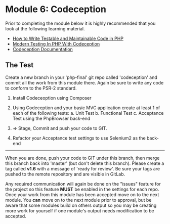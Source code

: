 # Module 6: Codeception

Prior to completing the module below it is highly recommended that you look at the following learning material.  

* [How to Write Testable and Maintainable Code in PHP](http://net.tutsplus.com/tutorials/php/how-to-write-testable-and-maintainable-code-in-php/)
* [Modern Testing In PHP With Codeception](https://tutsplus.com/course/modern-testing-in-php-with-codeception/)
* [Codeception Documentation](http://codeception.com/docs/01-Introduction)


## The Test


Create a new branch in your 'php-final' git repo called 'codeception' and commit all the work from this module there.  Again be sure to write any code to conform to the PSR-2 standard.

1.  Install Codeceoption using Composer
2.  Using Codeception and your basic MVC application create at least 1 of each of the following tests:
	a.  Unit Test
	b.  Functional Test
	c.  Acceptance Test using the PhpBrowser back-end
	
3.  => Stage, Commit and push your code to GIT.
4.  Refactor your Acceptance test settings to use Selenium2 as the back-end


----------

When you are done, push your code to GIT under this branch, then merge this branch back into 'master' (but don't delete this branch).  Please create a tag called **v1.6** with a message of 'ready for review'.  Be sure your tags are pushed to the remote repository and are visible in GitLab.

Any required communication will again be done on the "issues" feature for the project so this feature **MUST** be enabled in the settings for each repo.  Once your work from this module has been accepted move on to the next module.  You **can** move on to the next module prior to approval, but be aware that some modules build on others output so you may be creating more work for yourself if one module's output needs modification to be accepted.